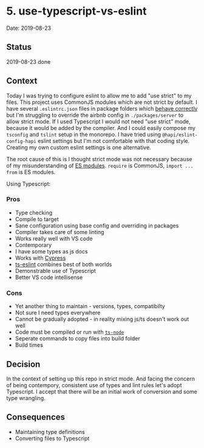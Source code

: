 # 5. use-typescript-vs-eslint

Date: 2019-08-23

## Status

2019-08-23 done

## Context

Today I was trying to configure eslint to allow me to add "use strict" to my files. This project uses CommonJS modules which are not strict by default. I have several `.eslintrc.json` files in package folders which [behave correctly][eslint-folders] but I'm struggling to override the airbnb config in `./packages/server` to allow strict mode. If I used Typescript I would not need "use strict" mode, because it would be added by the compiler. And I could easily compose my `tsconfig` and `tslint` setup in the monorepo. I have tried using `@hapi/eslint-config-hapi` eslint settings but I'm not comfortable with that coding style. Creating my own custom eslint settings is one alternative.

The root cause of this is I thought strict mode was not necessary because of my misunderstanding of [ES modules][es-modules]. `require` is CommonJS, `import ... from` is ES modules.

Using Typescript:

### Pros

- Type checking
- Compile to target
- Sane configuration using base config and overriding in packages
- Compiler takes care of some linting
- Works really well with VS code
- Contemporary
- I have some types as js docs
- Works with [Cypress][cypress-ts]
- [ts-eslint][ts-eslint] combines best of both worlds
- Demonstrable use of Typescript
- Better VS code intellisense

### Cons

- Yet another thing to maintain - versions, types, compatibilty
- Not sure I need types everywhere
- Cannot be gradually adopted - in reality mixing js/ts doesn't work out well
- Code must be compiled or run with [`ts-node`][ts-node]
- Seperate commands to copy files into build folder
- Build times

## Decision

In the context of setting up this repo in strict mode. And facing the concern of being contempory, consistent use of types and lint rules let's adopt Typescript. I accept that there will be an initial work of conversion and some type wrangling.

## Consequences

- Maintaining type definitions
- Converting files to Typescript

[eslint-folders]: https://eslint.org/docs/user-guide/configuring#configuration-cascading-and-hierarchy
[ts-node]: https://www.npmjs.com/package/ts-node
[cypress-ts]: https://basarat.gitbooks.io/typescript/docs/testing/cypress.html
[ts-eslint]: https://github.com/typescript-eslint/typescript-eslint
[es-modules]: https://hacks.mozilla.org/2018/03/es-modules-a-cartoon-deep-dive/
